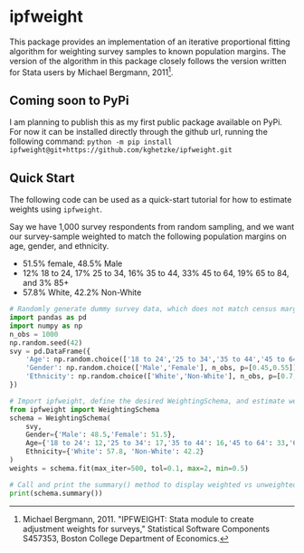 # ipfweight

This package provides an implementation of an iterative proportional fitting algorithm for weighting survey samples to known population margins. The version of the algorithm in this package closely follows the version written for Stata users by Michael Bergmann, 2011[^1].

## Coming soon to PyPi

I am planning to publish this as my first public package available on PyPi. For now it can be installed directly through the github url, running the following command:
`python -m pip install ipfweight@git+https://github.com/kghetzke/ipfweight.git`

## Quick Start

The following code can be used as a quick-start tutorial for how to estimate weights using `ipfweight`.

Say we have 1,000 survey respondents from random sampling, and we want our survey-sample weighted to match the following population margins on age, gender, and ethnicity.
- 51.5% female, 48.5% Male
- 12% 18 to 24, 17% 25 to 34, 16% 35 to 44, 33% 45 to 64, 19% 65 to 84, and 3% 85+
- 57.8% White, 42.2% Non-White


```python
# Randomly generate dummy survey data, which does not match census margins
import pandas as pd
import numpy as np
n_obs = 1000
np.random.seed(42)
svy = pd.DataFrame({
    'Age': np.random.choice(['18 to 24','25 to 34','35 to 44','45 to 64','65 to 84','85 and older'], n_obs, p = [0.15,0.15,0.15,0.3,0.2,0.05]),
    'Gender': np.random.choice(['Male','Female'], n_obs, p=[0.45,0.55]),
    'Ethnicity': np.random.choice(['White','Non-White'], n_obs, p=[0.7,0.3])
})

# Import ipfweight, define the desired WeightingSchema, and estimate weights
from ipfweight import WeightingSchema
schema = WeightingSchema(
    svy, 
    Gender={'Male': 48.5,'Female': 51.5}, 
    Age={'18 to 24': 12,'25 to 34': 17,'35 to 44': 16,'45 to 64': 33,'65 to 84': 19, '85 and older': 3}, 
    Ethnicity={'White': 57.8, 'Non-White': 42.2}
)
weights = schema.fit(max_iter=500, tol=0.1, max=2, min=0.5)

# Call and print the summary() method to display weighted vs unweighted percentages
print(schema.summary())
```



[^1]: Michael Bergmann, 2011. "IPFWEIGHT: Stata module to create adjustment weights for surveys," Statistical Software Components S457353, Boston College Department of Economics.
